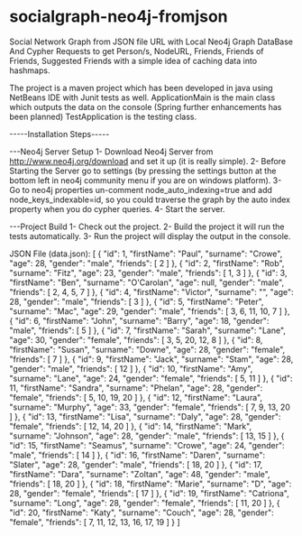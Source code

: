 socialgraph-neo4j-fromjson
==========================

Social Network Graph from JSON file URL with Local Neo4j Graph DataBase And Cypher Requests to get Person/s, NodeURL, Friends, Friends of Friends, Suggested Friends with a simple idea of caching data into hashmaps.

The project is a maven project which has been developed in java using NetBeans IDE with Junit tests as well.
ApplicationMain is the main class which outputs the data on the console (Spring further enhancements has been planned)
TestApplication is the testing class.


-----Installation Steps-----

---Neo4j Server Setup
1- Download Neo4j Server from http://www.neo4j.org/download and set it up (it is really simple).
2- Before Starting the Server go to settings (by pressing the settings button at the bottom left in neo4j community menu if you are on windows platform).
3- Go to neo4j properties un-comment node_auto_indexing=true and add node_keys_indexable=id, so you could traverse the graph by the auto index property when you do cypher queries.
4- Start the server.

---Project Build
1- Check out the project.
2- Build the project it will run the tests automatically.
3- Run the project will display the output in the console.


JSON File (data.json):
[
  {
    "id": 1,
    "firstName": "Paul",
    "surname": "Crowe",
    "age": 28,
    "gender": "male",
    "friends": [
      2
    ]
  },
  {
    "id": 2,
    "firstName": "Rob",
    "surname": "Fitz",
    "age": 23,
    "gender": "male",
    "friends": [
      1,
      3
    ]
  },
  {
    "id": 3,
    "firstName": "Ben",
    "surname": "O'Carolan",
    "age": null,
    "gender": "male",
    "friends": [
      2,
      4,
      5,
      7
    ]
  },
  {
    "id": 4,
    "firstName": "Victor",
    "surname": "",
    "age": 28,
    "gender": "male",
    "friends": [
      3
    ]
  },
  {
    "id": 5,
    "firstName": "Peter",
    "surname": "Mac",
    "age": 29,
    "gender": "male",
    "friends": [
      3,
      6,
      11,
      10,
      7
    ]
  },
  {
    "id": 6,
    "firstName": "John",
    "surname": "Barry",
    "age": 18,
    "gender": "male",
    "friends": [
      5
    ]
  },
  {
    "id": 7,
    "firstName": "Sarah",
    "surname": "Lane",
    "age": 30,
    "gender": "female",
    "friends": [
      3,
      5,
      20,
      12,
      8
    ]
  },
  {
    "id": 8,
    "firstName": "Susan",
    "surname": "Downe",
    "age": 28,
    "gender": "female",
    "friends": [
      7
    ]
  },
  {
    "id": 9,
    "firstName": "Jack",
    "surname": "Stam",
    "age": 28,
    "gender": "male",
    "friends": [
      12
    ]
  },
  {
    "id": 10,
    "firstName": "Amy",
    "surname": "Lane",
    "age": 24,
    "gender": "female",
    "friends": [
      5,
      11
    ]
  },
  {
    "id": 11,
    "firstName": "Sandra",
    "surname": "Phelan",
    "age": 28,
    "gender": "female",
    "friends": [
      5,
      10,
      19,
      20
    ]
  },
  {
    "id": 12,
    "firstName": "Laura",
    "surname": "Murphy",
    "age": 33,
    "gender": "female",
    "friends": [
      7,
      9,
      13,
      20
    ]
  },
  {
    "id": 13,
    "firstName": "Lisa",
    "surname": "Daly",
    "age": 28,
    "gender": "female",
    "friends": [
      12,
      14,
      20
    ]
  },
  {
    "id": 14,
    "firstName": "Mark",
    "surname": "Johnson",
    "age": 28,
    "gender": "male",
    "friends": [
      13,
      15
    ]
  },
  {
    "id": 15,
    "firstName": "Seamus",
    "surname": "Crowe",
    "age": 24,
    "gender": "male",
    "friends": [
      14
    ]
  },
  {
    "id": 16,
    "firstName": "Daren",
    "surname": "Slater",
    "age": 28,
    "gender": "male",
    "friends": [
      18,
      20
    ]
  },
  {
    "id": 17,
    "firstName": "Dara",
    "surname": "Zoltan",
    "age": 48,
    "gender": "male",
    "friends": [
      18,
      20
    ]
  },
  {
    "id": 18,
    "firstName": "Marie",
    "surname": "D",
    "age": 28,
    "gender": "female",
    "friends": [
      17
    ]
  },
  {
    "id": 19,
    "firstName": "Catriona",
    "surname": "Long",
    "age": 28,
    "gender": "female",
    "friends": [
      11,
      20
    ]
  },
  {
    "id": 20,
    "firstName": "Katy",
    "surname": "Couch",
    "age": 28,
    "gender": "female",
    "friends": [
      7,
      11,
      12,
      13,
      16,
      17,
      19
    ]
  }
]
